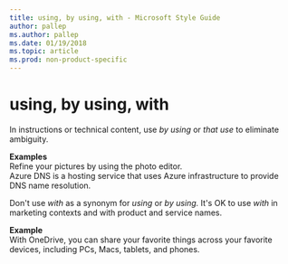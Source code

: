 ```yaml
---
title: using, by using, with - Microsoft Style Guide
author: pallep
ms.author: pallep
ms.date: 01/19/2018
ms.topic: article
ms.prod: non-product-specific
---
```


# using, by using, with

In instructions or technical content, use *by using* or *that use* to eliminate ambiguity.

**Examples**  
Refine your pictures by using the photo editor.  
Azure DNS is a hosting service that uses Azure infrastructure to provide DNS name resolution. 

Don't use *with* as a synonym for *using* or *by using.* It's OK to use *with* in marketing contexts and with product and service names. 

**Example**  
With OneDrive, you can share your favorite things across your favorite devices, including PCs, Macs, tablets, and phones.
